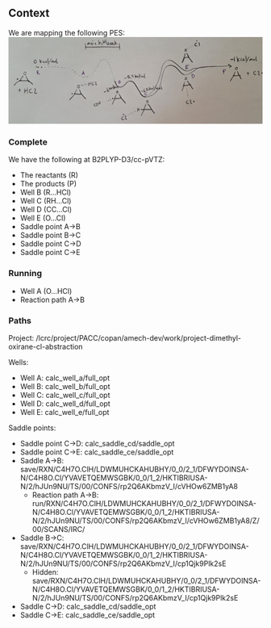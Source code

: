 ## Context

We are mapping the following PES:
<img src=".github/20241008_105742.jpg" width="1000">


### Complete

We have the following at B2PLYP-D3/cc-pVTZ:
 - The reactants (R)
 - The products (P) 
 - Well B (R...HCl) 
 - Well C (RH...Cl)
 - Well D (CC...Cl)
 - Well E (O...Cl)
 - Saddle point A->B
 - Saddle point B->C
 - Saddle point C->D
 - Saddle point C->E


### Running

 - Well A (O...HCl)
 - Reaction path A->B


### Paths

Project: /lcrc/project/PACC/copan/amech-dev/work/project-dimethyl-oxirane-cl-abstraction

Wells:
 - Well A: calc_well_a/full_opt
 - Well B: calc_well_b/full_opt
 - Well C: calc_well_c/full_opt
 - Well D: calc_well_d/full_opt
 - Well E: calc_well_e/full_opt

Saddle points:
 - Saddle point C->D: calc_saddle_cd/saddle_opt
 - Saddle point C->E: calc_saddle_ce/saddle_opt
 - Saddle A->B: save/RXN/C4H7O.ClH/LDWMUHCKAHUBHY/0_0/2_1/DFWYDOINSA-N/C4H8O.Cl/YVAVETQEMWSGBK/0_0/1_2/HKTIBRIUSA-N/2/hJUn9NU/TS/00/CONFS/rp2Q6AKbmzV_I/cVHOw6ZMB1yA8
    - Reaction path A->B: run/RXN/C4H7O.ClH/LDWMUHCKAHUBHY/0_0/2_1/DFWYDOINSA-N/C4H8O.Cl/YVAVETQEMWSGBK/0_0/1_2/HKTIBRIUSA-N/2/hJUn9NU/TS/00/CONFS/rp2Q6AKbmzV_I/cVHOw6ZMB1yA8/Z/00/SCANS/IRC/
 - Saddle B->C: save/RXN/C4H7O.ClH/LDWMUHCKAHUBHY/0_0/2_1/DFWYDOINSA-N/C4H8O.Cl/YVAVETQEMWSGBK/0_0/1_2/HKTIBRIUSA-N/2/hJUn9NU/TS/00/CONFS/rp2Q6AKbmzV_I/cp1Qjk9Plk2sE
    - Hidden: save/RXN/C4H7O.ClH/LDWMUHCKAHUBHY/0_0/2_1/DFWYDOINSA-N/C4H8O.Cl/YVAVETQEMWSGBK/0_0/1_2/HKTIBRIUSA-N/2/hJUn9NU/TS/00/CONFS/rp2Q6AKbmzV_I/cp1Qjk9Plk2sE
 - Saddle C->D: calc_saddle_cd/saddle_opt
 - Saddle C->E: calc_saddle_ce/saddle_opt
